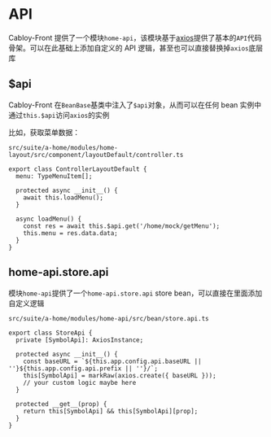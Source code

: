 # API

Cabloy-Front 提供了一个模块`home-api`，该模块基于[axios](https://axios-http.com)提供了基本的`API`代码骨架。可以在此基础上添加自定义的 API 逻辑，甚至也可以直接替换掉`axios`底层库

## $api

Cabloy-Front 在`BeanBase`基类中注入了`$api`对象，从而可以在任何 bean 实例中通过`this.$api`访问`axios`的实例

比如，获取菜单数据：

`src/suite/a-home/modules/home-layout/src/component/layoutDefault/controller.ts`

```typescript{9-10}
export class ControllerLayoutDefault {
  menu: TypeMenuItem[];

  protected async __init__() {
    await this.loadMenu();
  }

  async loadMenu() {
    const res = await this.$api.get('/home/mock/getMenu');
    this.menu = res.data.data;
  }
}
```

## home-api.store.api

模块`home-api`提供了一个`home-api.store.api` store bean，可以直接在里面添加自定义逻辑

`src/suite/a-home/modules/home-api/src/bean/store.api.ts`

```typescript{7}
export class StoreApi {
  private [SymbolApi]: AxiosInstance;

  protected async __init__() {
    const baseURL = `${this.app.config.api.baseURL || ''}${this.app.config.api.prefix || ''}/`;
    this[SymbolApi] = markRaw(axios.create({ baseURL }));
    // your custom logic maybe here
  }

  protected __get__(prop) {
    return this[SymbolApi] && this[SymbolApi][prop];
  }
}
```
